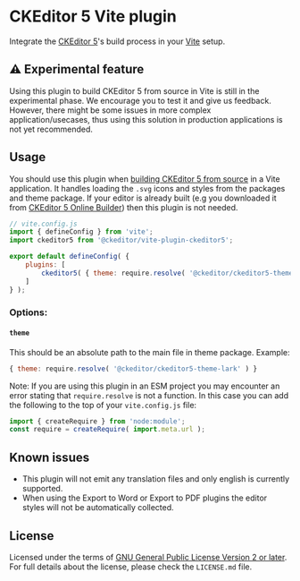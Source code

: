 CKEditor 5 Vite plugin
======================

Integrate the [CKEditor 5](https://ckeditor.com)'s build process in your [Vite](https://vitejs.dev/) setup.

## ⚠️ Experimental feature

Using this plugin to build CKEditor 5 from source in Vite is still in the experimental phase. We encourage you to test it and give us feedback. However, there might be some issues in more complex application/usecases, thus using this solution in production applications is not yet recommended.

## Usage

You should use this plugin when [building CKEditor 5 from source](https://ckeditor.com/docs/ckeditor5/latest/installation/advanced/alternative-setups/integrating-from-source.html) in a Vite application. It handles loading the `.svg` icons and styles from the packages and theme package. If your editor is already built (e.g you downloaded it from [CKEditor 5 Online Builder](https://ckeditor.com/ckeditor-5/online-builder/)) then this plugin is not needed.

```js
// vite.config.js
import { defineConfig } from 'vite';
import ckeditor5 from '@ckeditor/vite-plugin-ckeditor5';

export default defineConfig( {
	plugins: [
		ckeditor5( { theme: require.resolve( '@ckeditor/ckeditor5-theme-lark' ) } )
	]
} );
```

### Options:

#### `theme`

This should be an absolute path to the main file in theme package. Example:

```js
{ theme: require.resolve( '@ckeditor/ckeditor5-theme-lark' ) }
```

Note: If you are using this plugin in an ESM project you may encounter an error stating that `require.resolve` is not a function. In this case you can add the following to the top of your `vite.config.js` file:

```js
import { createRequire } from 'node:module';
const require = createRequire( import.meta.url );
```

## Known issues

- This plugin will not emit any translation files and only english is currently supported.
- When using the Export to Word or Export to PDF plugins the editor styles will not be automatically collected.

## License

Licensed under the terms of [GNU General Public License Version 2 or later](http://www.gnu.org/licenses/gpl.html). For full details about the license, please check the `LICENSE.md` file.
